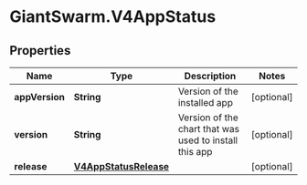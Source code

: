 # GiantSwarm.V4AppStatus

## Properties
Name | Type | Description | Notes
------------ | ------------- | ------------- | -------------
**appVersion** | **String** | Version of the installed app | [optional] 
**version** | **String** | Version of the chart that was used to install this app | [optional] 
**release** | [**V4AppStatusRelease**](V4AppStatusRelease.md) |  | [optional] 


